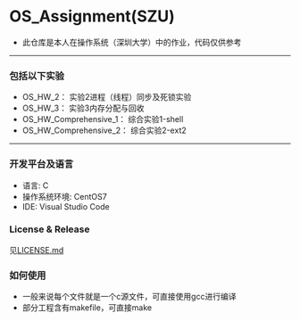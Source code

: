 # OS_Assignment(SZU)
- 此仓库是本人在操作系统（深圳大学）中的作业，代码仅供参考

--- 
### 包括以下实验
- OS_HW_2： 实验2进程（线程）同步及死锁实验
- OS_HW_3： 实验3内存分配与回收
- OS_HW_Comprehensive_1： 综合实验1-shell
- OS_HW_Comprehensive_2： 综合实验2-ext2

---
### 开发平台及语言
- 语言: C
- 操作系统环境: CentOS7
- IDE: Visual Studio Code

### License & Release
见<a href="https://github.com/UnknownArkish/OS_Assginment-SZU-/blob/master/LICENSE">LICENSE.md</a>

### 如何使用
- 一般来说每个文件就是一个c源文件，可直接使用gcc进行编译
- 部分工程含有makefile，可直接make
